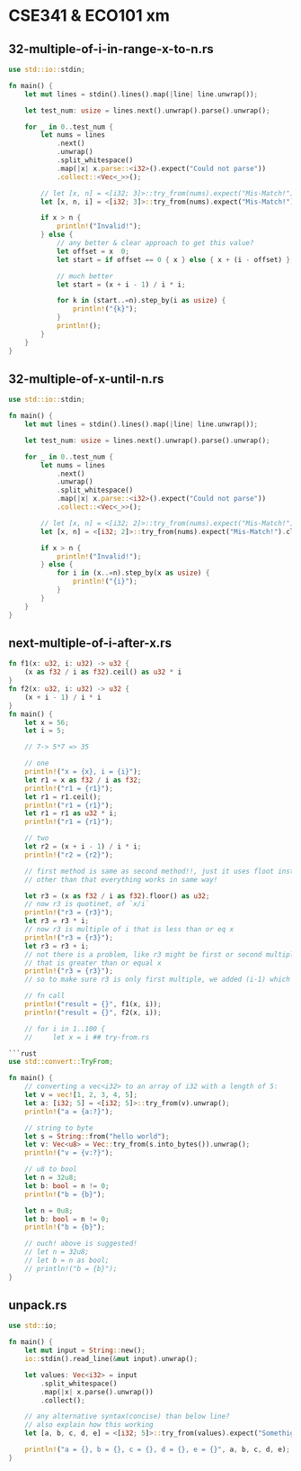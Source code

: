 # CSE341 & ECO101 xm

## 32-multiple-of-i-in-range-x-to-n.rs

```rust
use std::io::stdin;

fn main() {
    let mut lines = stdin().lines().map(|line| line.unwrap());

    let test_num: usize = lines.next().unwrap().parse().unwrap();

    for _ in 0..test_num {
        let nums = lines
            .next()
            .unwrap()
            .split_whitespace()
            .map(|x| x.parse::<i32>().expect("Could not parse"))
            .collect::<Vec<_>>();

        // let [x, n] = <[i32; 3]>::try_from(nums).expect("Mis-Match!");
        let [x, n, i] = <[i32; 3]>::try_from(nums).expect("Mis-Match!").clone();

        if x > n {
            println!("Invalid!");
        } else {
            // any better & clear approach to get this value?
            let offset = x  0;
            let start = if offset == 0 { x } else { x + (i - offset) };

            // much better
            let start = (x + i - 1) / i * i;

            for k in (start..=n).step_by(i as usize) {
                println!("{k}");
            }
            println!();
        }
    }
}
```

## 32-multiple-of-x-until-n.rs

```rust
use std::io::stdin;

fn main() {
    let mut lines = stdin().lines().map(|line| line.unwrap());

    let test_num: usize = lines.next().unwrap().parse().unwrap();

    for _ in 0..test_num {
        let nums = lines
            .next()
            .unwrap()
            .split_whitespace()
            .map(|x| x.parse::<i32>().expect("Could not parse"))
            .collect::<Vec<_>>();

        // let [x, n] = <[i32; 2]>::try_from(nums).expect("Mis-Match!");
        let [x, n] = <[i32; 2]>::try_from(nums).expect("Mis-Match!").clone();

        if x > n {
            println!("Invalid!");
        } else {
            for i in (x..=n).step_by(x as usize) {
                println!("{i}");
            }
        }
    }
}
```

## next-multiple-of-i-after-x.rs

````rust
fn f1(x: u32, i: u32) -> u32 {
    (x as f32 / i as f32).ceil() as u32 * i
}
fn f2(x: u32, i: u32) -> u32 {
    (x + i - 1) / i * i
}
fn main() {
    let x = 56;
    let i = 5;

    // 7-> 5*7 => 35

    // one
    println!("x = {x}, i = {i}");
    let r1 = x as f32 / i as f32;
    println!("r1 = {r1}");
    let r1 = r1.ceil();
    println!("r1 = {r1}");
    let r1 = r1 as u32 * i;
    println!("r1 = {r1}");

    // two
    let r2 = (x + i - 1) / i * i;
    println!("r2 = {r2}");

    // first method is same as second method!!, just it uses floot instead of ceil!
    // other than that everything works in same way!

    let r3 = (x as f32 / i as f32).floor() as u32;
    // now r3 is quotinet, of `x/i`
    println!("r3 = {r3}");
    let r3 = r3 * i;
    // now r3 is multiple of i that is less than or eq x
    println!("r3 = {r3}");
    let r3 = r3 + i;
    // not there is a problem, like r3 might be first or second multiple
    // that is greater than or equal x
    println!("r3 = {r3}");
    // so to make sure r3 is only first multiple, we added (i-1) which helped in some way!

    // fn call
    println!("result = {}", f1(x, i));
    println!("result = {}", f2(x, i));

    // for i in 1..100 {
    //     let x = i ## try-from.rs

```rust
use std::convert::TryFrom;

fn main() {
    // converting a vec<i32> to an array of i32 with a length of 5:
    let v = vec![1, 2, 3, 4, 5];
    let a: [i32; 5] = <[i32; 5]>::try_from(v).unwrap();
    println!("a = {a:?}");

    // string to byte
    let s = String::from("hello world");
    let v: Vec<u8> = Vec::try_from(s.into_bytes()).unwrap();
    println!("v = {v:?}");

    // u8 to bool
    let n = 32u8;
    let b: bool = n != 0;
    println!("b = {b}");

    let n = 0u8;
    let b: bool = n != 0;
    println!("b = {b}");

    // ouch! above is suggested!
    // let n = 32u8;
    // let b = n as bool;
    // println!("b = {b}");
}
````

## unpack.rs

```rust
use std::io;

fn main() {
    let mut input = String::new();
    io::stdin().read_line(&mut input).unwrap();

    let values: Vec<i32> = input
        .split_whitespace()
        .map(|x| x.parse().unwrap())
        .collect();

    // any alternative syntax(concise) than below line?
    // also explain how this working
    let [a, b, c, d, e] = <[i32; 5]>::try_from(values).expect("Somethign UP re bap!");

    println!("a = {}, b = {}, c = {}, d = {}, e = {}", a, b, c, d, e);
}
```
